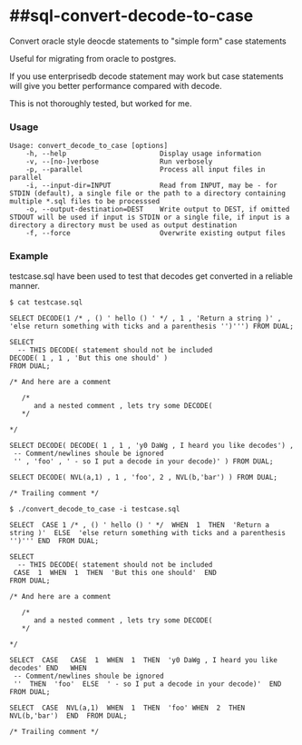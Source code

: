 ##sql-convert-decode-to-case
==================

Convert oracle style deocde statements to "simple form" case statements

Useful for migrating from oracle to postgres.

If you use enterprisedb decode statement may work but case statements will give you better performance compared with decode. 

This is not thoroughly tested, but worked for me.

### Usage
    Usage: convert_decode_to_case [options]
        -h, --help                       Display usage information
        -v, --[no-]verbose               Run verbosely
        -p, --parallel                   Process all input files in parallel
        -i, --input-dir=INPUT            Read from INPUT, may be - for STDIN (default), a single file or the path to a directory containing multiple *.sql files to be processsed
        -o, --output-destination=DEST    Write output to DEST, if omitted STDOUT will be used if input is STDIN or a single file, if input is a directory a directory must be used as output destination
        -f, --force                      Overwrite existing output files

### Example

testcase.sql have been used to test that decodes get converted in a reliable manner.

    $ cat testcase.sql
    
    SELECT DECODE(1 /* , () ' hello () ' */ , 1 , 'Return a string )' , 'else return something with ticks and a parenthesis '')''') FROM DUAL;
    
    SELECT
      -- THIS DECODE( statement should not be included
    DECODE( 1 , 1 , 'But this one should' )
    FROM DUAL;
    
    /* And here are a comment
    
       /* 
          and a nested comment , lets try some DECODE( 
       */ 
    
    */
    
    SELECT DECODE( DECODE( 1 , 1 , 'y0 DaWg , I heard you like decodes') , 
     -- Comment/newlines shoule be ignored
     '' , 'foo' , ' - so I put a decode in your decode)' ) FROM DUAL;
    
    SELECT DECODE( NVL(a,1) , 1 , 'foo', 2 , NVL(b,'bar') ) FROM DUAL;
    
    /* Trailing comment */
    
    $ ./convert_decode_to_case -i testcase.sql
    
    SELECT  CASE 1 /* , () ' hello () ' */  WHEN  1  THEN  'Return a string )'  ELSE  'else return something with ticks and a parenthesis '')''' END  FROM DUAL;
    
    SELECT
      -- THIS DECODE( statement should not be included
     CASE  1  WHEN  1  THEN  'But this one should'  END 
    FROM DUAL;
    
    /* And here are a comment
    
       /* 
          and a nested comment , lets try some DECODE( 
       */ 
    
    */
    
    SELECT  CASE   CASE  1  WHEN  1  THEN  'y0 DaWg , I heard you like decodes' END   WHEN  
     -- Comment/newlines shoule be ignored
     ''  THEN  'foo'  ELSE  ' - so I put a decode in your decode)'  END  FROM DUAL;
    
    SELECT  CASE  NVL(a,1)  WHEN  1  THEN  'foo' WHEN  2  THEN  NVL(b,'bar')  END  FROM DUAL;
    
    /* Trailing comment */
    
